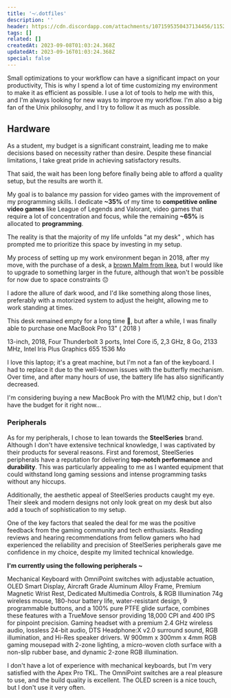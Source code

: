 ```yaml
---
title: '~⁄.dotfiles'
description: ''
header: https://cdn.discordapp.com/attachments/1071595350437134456/1152579950386364517/charlie-harutaka.jpg
tags: []
related: []
createdAt: 2023-09-08T01:03:24.368Z
updatedAt: 2023-09-16T01:03:24.368Z
special: false
---
```


Small optimizations to your workflow can have a significant impact on your productivity, This is why I spend a lot of time
customizing my environment to make it as efficient as possible. I use a lot of tools to help me with this, and I'm always
looking for new ways to improve my workflow. I'm also a big fan of the Unix philosophy, and I try to follow it as much as
possible.


## Hardware

As a student, my budget is a significant constraint, leading me to make decisions based on necessity rather than desire. Despite these financial limitations, I take great pride in achieving satisfactory results.

That said, the wait has been long before finally being able to afford a quality setup, but the results are worth it.

My goal is to balance my passion for video games with the improvement of my programming skills. I dedicate **~35%** of my time to **competitive online video games** like League of Legends and Valorant, video games that require a lot of concentration and focus, while the remaining **~65%** is allocated to **programming**.

<p>
    <span class="underline decoration-neutral-500/30 decoration-wavy decoration-2 underline-offset-5 ">
        The reality is that the majority of my life unfolds "at my desk"
    </span>, which has prompted me to prioritize this space by investing in my setup.
</p>

My process of setting up my work environment began in 2018, after my move, with the purchase of a desk, a [brown Malm from Ikea]( https://www.ikea.com/fr/fr/p/malm-bureau-brun-noir-00214157/ ), but I would like to upgrade to something larger in the future, although that won't be possible for now due to space constraints 😔

I adore the allure of dark wood, and I'd like something along those lines, preferably with a motorized system to adjust the height, allowing me to work standing at times.

This desk remained empty for a long time 🥲, but after a while, I was finally able to purchase one MacBook Pro 13" ( 2018 )

<blog-product
  product="MacBook Pro"
  figclass="transform-gpu !hover:rotate-[-2deg] !hover:rotate-[2deg] !hover:transition-all !hover:duration-500 !hover:ease-in-out !hover:delay-75 !hover:scale-110"
  image="https://cdn.discordapp.com/attachments/1071595350437134456/1150025801752907856/macbook-pro-13-touch-bar-2018-intel-i5-23-ghz-8-go-ram.png"
  price="2 099,00 $">
  13-inch, 2018, Four Thunderbolt 3 ports, Intel Core i5, 2,3 GHz, 8 Go, 2133 MHz, Intel Iris Plus Graphics 655 1536 Mo
</blog-product>

I love this laptop; it's a great machine, but I'm not a fan of the keyboard. I had to replace it due to the well-known
issues with the butterfly mechanism. Over time, and after many hours of use, the battery life has also significantly decreased.

I'm considering buying a new MacBook Pro with the M1/M2 chip, but I don't have the budget for it right now...

### Peripherals

As for my peripherals, I chose to lean towards the **SteelSeries** brand. Although I don't have extensive technical knowledge, I was captivated by their products for several reasons. First and foremost, SteelSeries peripherals have a reputation for delivering **top-notch performance** and **durability**. This was particularly appealing to me as I wanted equipment that could withstand long gaming sessions and intense programming tasks without any hiccups.

Additionally, the aesthetic appeal of SteelSeries products caught my eye. Their sleek and modern designs not only look great on my desk but also add a touch of sophistication to my setup.

One of the key factors that sealed the deal for me was the positive feedback from the gaming community and tech enthusiasts. Reading reviews and hearing recommendations from fellow gamers who had experienced the reliability and precision of SteelSeries peripherals gave me confidence in my choice, despite my limited technical knowledge.

**I'm currently using the following peripherals ~**

<div class="grid grid-cols-1 md:grid-cols-2 gap-x-3 !gap-y-0">
  <blog-product
    vertical
    figclass="p-4 transform-gpu !hover:rotate-[-2deg] !hover:rotate-[2deg] !hover:transition-all !hover:duration-500 !hover:ease-in-out !hover:delay-75 !hover:scale-110"
    class="min-w-[210px] !mb-0 md:h-[470px]"
    product="SteelSeries Apex Pro TKL"
    url="https://steelseries.com/gaming-keyboards/apex-pro-tkl"
    image="https://cdn.discordapp.com/attachments/1155267243974869003/1156277331812421733/65f50465-1be2-4c79-9713-efa4fb1c2f3c.png?ex=651462ae&is=6513112e&hm=0b5153cad8bd7a50558514d6ead2e9e78e223c6c73804e5c1a3e954a7f2a0132&"
    price="229,99€">
    Mechanical Keyboard with OmniPoint switches with adjustable actuation, OLED Smart Display, Aircraft Grade Aluminum Alloy Frame, Premium Magnetic Wrist Rest, Dedicated Multimedia Controls, & RGB Illumination
  </blog-product>
    <blog-product
      vertical
      figclass="p-4 transform-gpu !hover:rotate-[-2deg] !hover:rotate-[2deg] !hover:transition-all !hover:duration-500 !hover:ease-in-out !hover:delay-75 !hover:scale-110"
      class="min-w-[210px] !mb-0 md:h-[470px]"
      product="Aerox 5 Wireless"
      image="https://cdn.discordapp.com/attachments/1155267243974869003/1156277070746366003/aerox_5_wl_black_pdp_buyimg_5.png__1920x1080_crop-fit_optimize_subsampling-2.png?ex=65146270&is=651310f0&hm=1e405ab79a7668688d6c718f703d32e4a1342a96bf8fe39fb1c789776dff0c4a&"
      price="149,99€">
      74g wireless mouse, 180-hour battery life, water-resistant design, 9 programmable buttons, and a 100% pure PTFE glide surface, combines these features with a TrueMove sensor providing 18,000 CPI and 400 IPS for pinpoint precision.
  </blog-product>
  <blog-product
      vertical
      figclass="p-4 transform-gpu !hover:rotate-[-2deg] !hover:rotate-[2deg] !hover:transition-all !hover:duration-500 !hover:ease-in-out !hover:delay-75 !hover:scale-110"
      class="min-w-[210px] ml-0 md:h-[470px]"
      product="Arctis Pro + GameDAC"
      image="https://cdn.discordapp.com/attachments/1155267243974869003/1156276757578666085/purchase-gallery-apro-gamedac-hero.png__1920x1080_crop-fit_optimize_subsampling-2.png?ex=65146225&is=651310a5&hm=b120b7f471da9c806c74c775f399074e846ab4f4c38f3fd6e6d41a20f68ebbe0&"
      price="279,99€"> 
      Gaming headset with a premium 2.4 GHz wireless audio, lossless 24-bit audio, DTS Headphone:X v2.0 surround sound, RGB illumination, and Hi-Res speaker drivers. W
  </blog-product>
  <blog-product
      vertical
      figclass="p-4 transform-gpu !hover:rotate-[-2deg] !hover:rotate-[2deg] !hover:transition-all !hover:duration-500 !hover:ease-in-out !hover:delay-75 !hover:scale-110"
      class="min-w-[210px] md:h-[470px] !hover:bg-neutral-400/10 !hover:border-white-500 transition-all duration-100"
      product="QcK Prism Cloth XL"
      image="https://cdn.discordapp.com/attachments/1155267243974869003/1156069106815078430/11ce5264-59a7-4c1a-b698-6351375d1e93.png?ex=6513a0c1&is=65124f41&hm=46c86597922e85400412cbfd8878f0bdeaebe8acc4a99685e8af9814b49a50c6&"
      price="59,99 €">
      900mm x 300mm x 4mm RGB gaming mousepad with 2-zone lighting, a micro-woven cloth surface with a non-slip rubber base, and dynamic 2-zone RGB illumination.
  </blog-product>
</div>

I don't have a lot of experience with mechanical keyboards, but I'm very satisfied with the Apex Pro TKL. The OmniPoint
switches are a real pleasure to use, and the build quality is excellent. The OLED screen is a nice touch, but I don't use it very often. 

